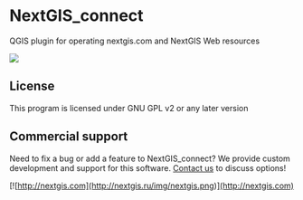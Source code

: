 # NextGIS_connect
QGIS plugin for operating nextgis.com and NextGIS Web resources

![](https://raw.githubusercontent.com/nextgis/nextgis_connect/master/image/connect-screenshot.png)

License
-------------
This program is licensed under GNU GPL v2 or any later version

Commercial support
----------
Need to fix a bug or add a feature to NextGIS_connect? We provide custom development and support for this software. [Contact us](http://nextgis.com/contact/) to discuss options!

[![http://nextgis.com](http://nextgis.ru/img/nextgis.png)](http://nextgis.com)
